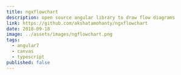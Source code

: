 ```yaml
---
title: ngxflowchart
description: open source angular library to draw flow diagrams
link: https://github.com/akshatamohanty/ngxflowchart
date: 2018-09-18
image: ../assets/images/ngflowchart.png
tags:
  - angular7
  - canvas
  - typescript
published: false
---
```


